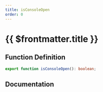 ```yaml
---
title: isConsoleOpen
order: 0
---
```


# {{ $frontmatter.title }}

## Function Definition

```ts
export function isConsoleOpen(): boolean;
```

## Documentation

<!--@include: ./parts/isConsoleOpen.md-->
